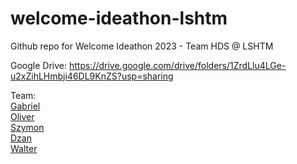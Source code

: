 # welcome-ideathon-lshtm
Github repo for Welcome Ideathon 2023 - Team HDS @ LSHTM

Google Drive: https://drive.google.com/drive/folders/1ZrdLlu4LGe-u2xZihLHmbji46DL9KnZS?usp=sharing

Team:  
[Gabriel](https://github.com/gabrielbattcock)  
[Oliver](https://github.com/oliverodolin)  
[Szymon](https://github.com/vvitomino)  
[Dzan](https://github.com/dzanahmed)  
[Walter](https://github.com/Walter-Muruet)  
